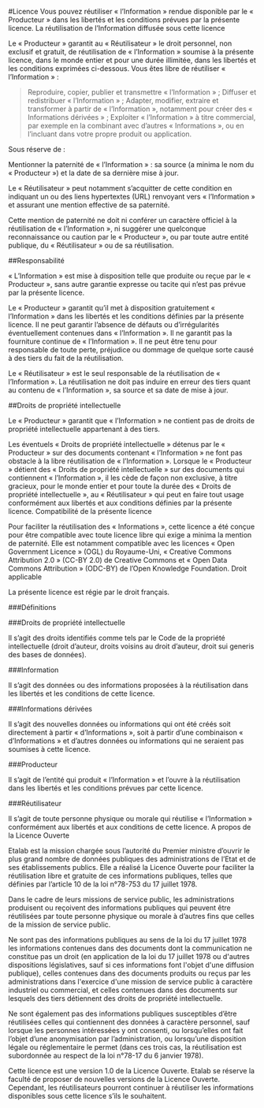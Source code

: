 #Licence
Vous pouvez réutiliser « l’Information » rendue disponible par le « Producteur » dans les libertés et les conditions prévues par la présente licence.
La réutilisation de l’Information diffusée sous cette licence

Le « Producteur » garantit au « Réutilisateur » le droit personnel, non exclusif et gratuit, de réutilisation de « l’Information » soumise à la présente licence, dans le monde entier et pour une durée illimitée, dans les libertés et les conditions exprimées ci-dessous.
Vous êtes libre de réutiliser « l’Information » :

>Reproduire, copier, publier et transmettre « l’Information » ;
Diffuser et redistribuer « l’Information » ;
Adapter, modifier, extraire et transformer à partir de « l’Information », notamment pour créer des « Informations dérivées » ;
Exploiter « l’Information » à titre commercial, par exemple en la combinant avec d’autres « Informations », ou en l’incluant dans votre propre produit ou application.

Sous réserve de :

Mentionner la paternité de « l’Information » : sa source (a minima le nom du « Producteur ») et la date de sa dernière mise à jour.

Le « Réutilisateur » peut notamment s’acquitter de cette condition en indiquant un ou des liens hypertextes (URL) renvoyant vers « l’Information » et assurant une mention effective de sa paternité.

Cette mention de paternité ne doit ni conférer un caractère officiel à la réutilisation de « l’Information », ni suggérer une quelconque reconnaissance ou caution par le « Producteur », ou par toute autre entité publique, du « Réutilisateur » ou de sa réutilisation.

##Responsabilité

« L’Information » est mise à disposition telle que produite ou reçue par le « Producteur », sans autre garantie expresse ou tacite qui n’est pas prévue par la présente licence.

Le « Producteur » garantit qu’il met à disposition gratuitement « l’Information » dans les libertés et les conditions définies par la présente licence. Il ne peut garantir l’absence de défauts ou d’irrégularités éventuellement contenues dans « l’Information ». Il ne garantit pas la fourniture continue de « l’Information ». Il ne peut être tenu pour responsable de toute perte, préjudice ou dommage de quelque sorte causé à des tiers du fait de la réutilisation.

Le « Réutilisateur » est le seul responsable de la réutilisation de « l’Information ». La réutilisation ne doit pas induire en erreur des tiers quant au contenu de « l’Information », sa source et sa date de mise à jour.

##Droits de propriété intellectuelle

Le « Producteur » garantit que « l’Information » ne contient pas de droits de propriété intellectuelle appartenant à des tiers.

Les éventuels « Droits de propriété intellectuelle » détenus par le « Producteur » sur des documents contenant « l’Information » ne font pas obstacle à la libre réutilisation de « l’Information ». Lorsque le « Producteur » détient des « Droits de propriété intellectuelle » sur des documents qui contiennent « l’Information », il les cède de façon non exclusive, à titre gracieux, pour le monde entier et pour toute la durée des « Droits de propriété intellectuelle », au « Réutilisateur » qui peut en faire tout usage conformément aux libertés et aux conditions définies par la présente licence.
Compatibilité de la présente licence

Pour faciliter la réutilisation des « Informations », cette licence a été conçue pour être compatible avec toute licence libre qui exige a minima la mention de paternité. Elle est notamment compatible avec les licences « Open Government Licence » (OGL) du Royaume-Uni, « Creative Commons Attribution 2.0 » (CC-BY 2.0) de Creative Commons et « Open Data Commons Attribution » (ODC-BY) de l’Open Knowledge Foundation.
Droit applicable

La présente licence est régie par le droit français.

###Définitions

###Droits de propriété intellectuelle

Il s’agit des droits identifiés comme tels par le Code de la propriété intellectuelle (droit d’auteur, droits voisins au droit d’auteur, droit sui generis des bases de données).

###Information

Il s’agit des données ou des informations proposées à la réutilisation dans les libertés et les conditions de cette licence.

###Informations dérivées

Il s’agit des nouvelles données ou informations qui ont été créés soit directement à partir « d’Informations », soit à partir d’une combinaison « d’Informations » et d’autres données ou informations qui ne seraient pas soumises à cette licence.

###Producteur

Il s’agit de l’entité qui produit « l’Information » et l’ouvre à la réutilisation dans les libertés et les conditions prévues par cette licence.

###Réutilisateur

Il s’agit de toute personne physique ou morale qui réutilise « l’Information » conformément aux libertés et aux conditions de cette licence.
A propos de la Licence Ouverte

Etalab est la mission chargée sous l’autorité du Premier ministre d’ouvrir le plus grand nombre de données publiques des administrations de l’Etat et de ses établissements publics. Elle a réalisé la Licence Ouverte pour faciliter la réutilisation libre et gratuite de ces informations publiques, telles que définies par l’article 10 de la loi n°78-753 du 17 juillet 1978.

Dans le cadre de leurs missions de service public, les administrations produisent ou reçoivent des informations publiques qui peuvent être réutilisées par toute personne physique ou morale à d’autres fins que celles de la mission de service public.

Ne sont pas des informations publiques au sens de la loi du 17 juillet 1978 les informations contenues dans des documents dont la communication ne constitue pas un droit (en application de la loi du 17 juillet 1978 ou d'autres dispositions législatives, sauf si ces informations font l'objet d'une diffusion publique), celles contenues dans des documents produits ou reçus par les administrations dans l'exercice d'une mission de service public à caractère industriel ou commercial, et celles contenues dans des documents sur lesquels des tiers détiennent des droits de propriété intellectuelle.

Ne sont également pas des informations publiques susceptibles d’être réutilisées celles qui contiennent des données à caractère personnel, sauf lorsque les personnes intéressées y ont consenti, ou lorsqu’elles ont fait l’objet d’une anonymisation par l’administration, ou lorsqu’une disposition légale ou réglementaire le permet (dans ces trois cas, la réutilisation est subordonnée au respect de la loi n°78-17 du 6 janvier 1978).

Cette licence est une version 1.0 de la Licence Ouverte. Etalab se réserve la faculté de proposer de nouvelles versions de la Licence Ouverte. Cependant, les réutilisateurs pourront continuer à réutiliser les informations disponibles sous cette licence s’ils le souhaitent.
